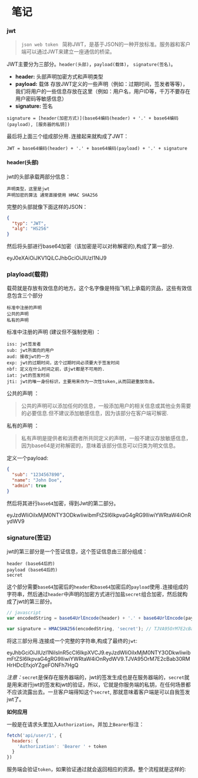 #   笔记

### jwt

> `json web token ` 简称JWT，是基于JSON的一种开放标准。服务器和客户端可以通过JWT来建立一座通信的桥梁。

JWT主要分为三部分。`header(头部)`，`payload(载体)`， `signature(签名)`。

* **header:** 头部声明加密方式和声明类型
* **payload:** 载体
存放JWT定义的一些声明（例如：过期时间，签发者等等），我们将用户的一些信息存放在这里（例如：用户名，用户ID等，千万不要存在用户密码等敏感信息）
* **signature:** 签名

```
signature = [header(加密方式)](base64编码(header) + '.' + base64编码(payload), [服务器的私钥])
```

最后将上面三个组成部分用`.`连接起来就构成了JWT：

```
JWT = base64编码(header) + '.' + base64编码(payload) + '.' + signature
```

#### header(头部)

jwt的头部承载两部分信息：

    声明类型，这里是jwt
    声明加密的算法 通常直接使用 HMAC SHA256

完整的头部就像下面这样的JSON：

```json
{
  "typ": "JWT",
  "alg": "HS256"
}
```

然后将头部进行base64加密（该加密是可以对称解密的),构成了第一部分.

eyJ0eXAiOiJKV1QiLCJhbGciOiJIUzI1NiJ9

### playload(载荷)

载荷就是存放有效信息的地方。这个名字像是特指飞机上承载的货品，这些有效信息包含三个部分

    标准中注册的声明
    公共的声明
    私有的声明

标准中注册的声明 (建议但不强制使用) ：

    iss: jwt签发者
    sub: jwt所面向的用户
    aud: 接收jwt的一方
    exp: jwt的过期时间，这个过期时间必须要大于签发时间
    nbf: 定义在什么时间之前，该jwt都是不可用的.
    iat: jwt的签发时间
    jti: jwt的唯一身份标识，主要用来作为一次性token,从而回避重放攻击。

公共的声明 ：

> 公共的声明可以添加任何的信息，一般添加用户的相关信息或其他业务需要的必要信息.但不建议添加敏感信息，因为该部分在客户端可解密.

私有的声明 ：

> 私有声明是提供者和消费者所共同定义的声明，一般不建议存放敏感信息，因为base64是对称解密的，意味着该部分信息可以归类为明文信息。

定义一个payload:

```json
{
  "sub": "1234567890",
  "name": "John Doe",
  "admin": true
}
```

然后将其进行`base64`加密，得到Jwt的第二部分。

eyJzdWIiOiIxMjM0NTY3ODkwIiwibmFtZSI6IkpvaG4gRG9lIiwiYWRtaW4iOnRydWV9

### signature(签证)

jwt的第三部分是一个签证信息，这个签证信息由三部分组成：

    header (base64后的)
    payload (base64后的)
    secret

这个部分需要`base64`加密后的`header`和`base64`加密后的`payload`使用`.`连接组成的字符串，然后通过`header`中声明的加密方式进行加盐`secret`组合加密，然后就构成了jwt的第三部分。

```js
// javascript
var encodedString = base64UrlEncode(header) + '.' + base64UrlEncode(payload);

var signature = HMACSHA256(encodedString, 'secret'); // TJVA95OrM7E2cBab30RMHrHDcEfxjoYZgeFONFh7HgQ
```

将这三部分用.连接成一个完整的字符串,构成了最终的`jwt`:

  eyJhbGciOiJIUzI1NiIsInR5cCI6IkpXVCJ9.eyJzdWIiOiIxMjM0NTY3ODkwIiwibmFtZSI6IkpvaG4gRG9lIiwiYWRtaW4iOnRydWV9.TJVA95OrM7E2cBab30RMHrHDcEfxjoYZgeFONFh7HgQ

*注意：*`secret`是保存在服务器端的，jwt的签发生成也是在服务器端的，`secret`就是用来进行jwt的签发和jwt的验证，所以，它就是你服务端的私钥，在任何场景都不应该流露出去。一旦客户端得知这个`secret`, 那就意味着客户端是可以自我签发jwt了。

**如何应用**

一般是在请求头里加入`Authorization`，并加上`Bearer`标注：

```js
fetch('api/user/1', {
  headers: {
    'Authorization': 'Bearer ' + token
  }
})
```

服务端会验证`token`，如果验证通过就会返回相应的资源。整个流程就是这样的:
